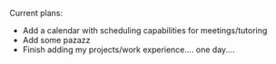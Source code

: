 Current plans:
* Add a calendar with scheduling capabilities for meetings/tutoring
* Add some pazazz 
* Finish adding my projects/work experience.... one day....
